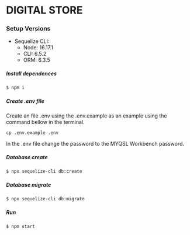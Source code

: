 # DIGITAL STORE

### Setup Versions

- Sequelize CLI:
  - Node: 16.17.1
  - CLI: 6.5.2
  - ORM: 6.3.5

##### Install dependences

```sh
$ npm i
```

##### Create .env file

Create an file .env using the .env.example as an example using the command bellow in the terminal.

```
cp .env.example .env
```

In the .env file change the password to the MYQSL Workbench password.

##### Database create

```sh
$ npx sequelize-cli db:create
```

##### Database migrate

```sh
$ npx sequelize-cli db:migrate
```

##### Run

```sh
$ npm start
```
